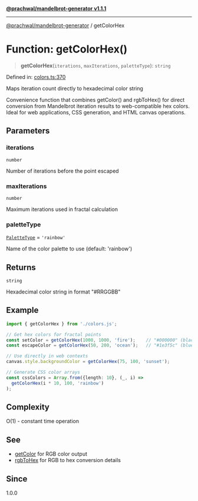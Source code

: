 [**@prachwal/mandelbrot-generator v1.1.1**](../README.md)

***

[@prachwal/mandelbrot-generator](../globals.md) / getColorHex

# Function: getColorHex()

> **getColorHex**(`iterations`, `maxIterations`, `paletteType`): `string`

Defined in: [colors.ts:370](https://github.com/prachwal/mandelbrot-generator/blob/da157e1b866785501d38ccb7552859d4482dd1a8/src/colors.ts#L370)

Maps iteration count directly to hexadecimal color string

Convenience function that combines getColor() and rgbToHex() for direct
conversion from Mandelbrot iteration results to web-compatible hex colors.
Ideal for web applications, CSS generation, and HTML canvas operations.

## Parameters

### iterations

`number`

Number of iterations before the point escaped

### maxIterations

`number`

Maximum iterations used in fractal calculation

### paletteType

[`PaletteType`](../type-aliases/PaletteType.md) = `'rainbow'`

Name of the color palette to use (default: 'rainbow')

## Returns

`string`

Hexadecimal color string in format "#RRGGBB"

## Example

```typescript
import { getColorHex } from './colors.js';

// Get hex colors for fractal points
const setColor = getColorHex(1000, 1000, 'fire');    // "#000000" (black)
const escapeColor = getColorHex(50, 200, 'ocean');   // "#1e3f5c" (blue)

// Use directly in web contexts
canvas.style.backgroundColor = getColorHex(75, 100, 'sunset');

// Generate CSS color arrays
const cssColors = Array.from({length: 10}, (_, i) => 
  getColorHex(i * 10, 100, 'rainbow')
);
```

## Complexity

O(1) - constant time operation

## See

 - [getColor](getColor.md) for RGB color output
 - [rgbToHex](rgbToHex.md) for RGB to hex conversion details

## Since

1.0.0
